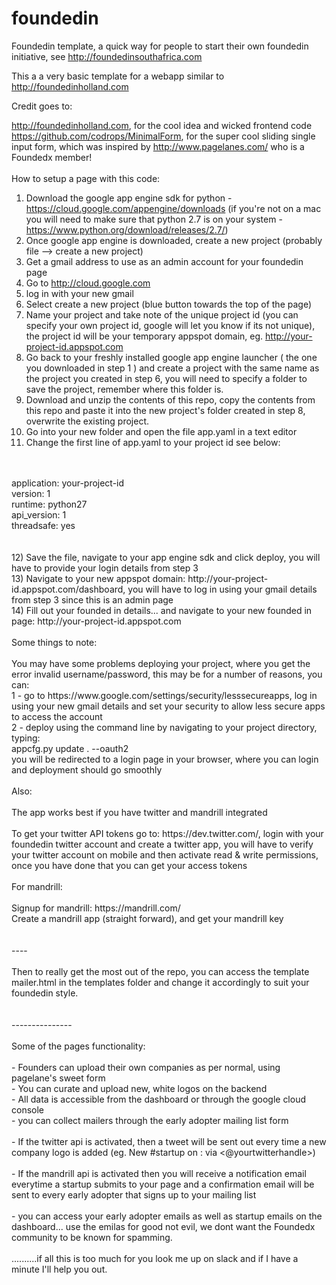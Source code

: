 foundedin
=========

Foundedin template, a quick way for people to start their own foundedin initiative, see http://foundedinsouthafrica.com

This a a very basic template for a webapp similar to http://foundedinholland.com

Credit goes to:

http://foundedinholland.com, for the cool idea and wicked frontend code<br>
https://github.com/codrops/MinimalForm, for the super cool sliding single input form, which was inspired by http://www.pagelanes.com/ who is a Foundedx member!<br>
<br>
How to setup a page with this code:<br>
1) Download the google app engine sdk for python - https://cloud.google.com/appengine/downloads (if you're not on a mac you will need to make sure that python 2.7 is on your system - https://www.python.org/download/releases/2.7/)<br>
2) Once google app engine is downloaded, create a new project (probably file --> create a new project)<br>
3) Get a gmail address to use as an admin account for your foundedin page<br>
4) Go to http://cloud.google.com<br>
5) log in with your new gmail<br>
6) Select create a new project (blue button towards the top of the page)<br>
7) Name your project and take note of the unique project id (you can specify your own project id, google will let you know if its not unique), the project id will be your temporary appspot domain, eg. http://your-project-id.appspot.com<br>
8) Go back to your freshly installed google app engine launcher ( the one you downloaded in step 1 ) and create a project with the same name as the project you created in step 6, you will need to specify a folder to save the project, remember where this folder is.<br>
9) Download and unzip the contents of this repo, copy the contents from this repo and paste it into the new project's folder created in step 8, overwrite the existing project.<br>
10) Go into your new folder and open the file app.yaml in a text editor<br>
11) Change the first line of app.yaml to your project id see below:<br>
<br>
<br>
application: your-project-id<br>
version: 1<br>
runtime: python27<br>
api_version: 1<br>
threadsafe: yes<br>
<br>
<br>
12) Save the file, navigate to your app engine sdk and click deploy, you will have to provide your login details from step 3<br>
13) Navigate to your new appspot domain: http://your-project-id.appspot.com/dashboard, you will have to log in using your gmail details from step 3 since this is an admin page<br>
14) Fill out your founded in details... and navigate to your new founded in page: http://your-project-id.appspot.com<br>
<br>
Some things to note:<br>
<br>
You may have some problems deploying your project, where you get the error invalid username/password, this may be for a number of reasons, you can:<br>
1 - go to https://www.google.com/settings/security/lesssecureapps, log in using your new gmail details and set your security to allow less secure apps to access the account<br>
2 - deploy using the command line by navigating to your project directory, typing:<br>
appcfg.py update . --oauth2<br>
you will be redirected to a login page in your browser, where you can login and deployment should go smoothly<br>
<br>
Also:<br>
<br>
The app works best if you have twitter and mandrill integrated<br>
<br>
To get your twitter API tokens go to: https://dev.twitter.com/, login with your foundedin twitter account and create a twitter app, you will have to verify your twitter account on mobile and then activate read & write permissions, once you have done that you can get your access tokens<br>
<br>
For mandrill:<br>
<br>
Signup for mandrill: https://mandrill.com/<br>
Create a mandrill app (straight forward), and get your mandrill key<br>
<br>
<br>
----<br>
<br>
Then to really get the most out of the repo, you can access the template mailer.html in the templates folder and change it accordingly to suit your foundedin style.<br>
<br>
<br>
---------------<br>
<br>
Some of the pages functionality:<br>
<br>
- Founders can upload their own companies as per normal, using pagelane's sweet form<br>
- You can curate and upload new, white logos on the backend<br>
- All data is accessible from the dashboard or through the google cloud console<br>
- you can collect mailers through the early adopter mailing list form<br>
<br>
- If the twitter api is activated, then a tweet will be sent out every time a new company logo is added (eg. New #startup on <bitly link>: <startup name> via <@yourtwitterhandle>)<br>
<br>
- If the mandrill api is activated then you will receive a notification email everytime a startup submits to your page and a confirmation email will be sent to every early adopter that signs up to your mailing list<br>
<br>
- you can access your early adopter emails as well as startup emails on the dashboard... use the emilas for good not evil, we dont want the Foundedx community to be known for spamming.<br>
<br>
..........if all this is too much for you look me up on slack and if I have a minute I'll help you out.




